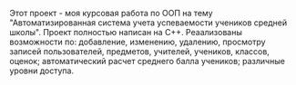 Этот проект - моя курсовая работа по ООП на тему "Автоматизированная система учета успеваемости учеников средней школы".
Проект полностью написан на C++.
Реаализованы возможности по: добавление, изменению, удалению, просмотру записей пользователей, предметов, учителей, учеников, классов, оценок; автоматический расчет среднего балла учеников; различные уровни доступа.
